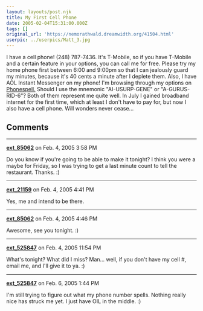 ```yaml
---
layout: layouts/post.njk
title: My First Cell Phone
date: 2005-02-04T15:31:00.000Z
tags: []
original_url: 'https://nemorathwald.dreamwidth.org/41504.html'
userpic: ../userpics/Matt_3.jpg
---
```

I have a cell phone! (248) 787-7436. It's T-Mobile, so if you have T-Mobile and a certain feature in your options, you can call me for free. Please try my home phone first between 6:00 and 9:00pm so that I can jealously guard my minutes, because it's 40 cents a minute after I deplete them. Also, I have AOL Instant Messenger on my phone! I'm browsing through my options on [Phonespell.](http://www.phonespell.org/) Should I use the mnemonic "AI-USURP-GENE" or "A-GURUS-RID-6"? Both of them represent me quite well. In July I gained broadband internet for the first time, which at least I don't have to pay for, but now I also have a cell phone. Will wonders never cease...

## Comments

---

**[ext_85062](https://www.dreamwidth.org/users/ext_85062)** on Feb. 4, 2005 3:58 PM

Do you know if you're going to be able to make it tonight? I think you were a maybe for Friday, so I was trying to get a last minute count to tell the restaurant. Thanks. :)

---

**[ext_21159](https://www.dreamwidth.org/users/ext_21159)** on Feb. 4, 2005 4:41 PM

Yes, me and intend to be there.

---

**[ext_85062](https://www.dreamwidth.org/users/ext_85062)** on Feb. 4, 2005 4:46 PM

Awesome, see you tonight. :)

---

**[ext_525847](https://www.dreamwidth.org/users/ext_525847)** on Feb. 4, 2005 11:54 PM

What's tonight? What did I miss? Man... well, if you don't have my cell #, email me, and I'll give it to ya. :)

---

**[ext_525847](https://www.dreamwidth.org/users/ext_525847)** on Feb. 6, 2005 1:44 PM

I'm still trying to figure out what my phone number spells. Nothing really nice has struck me yet. I just have OIL in the middle. :)

